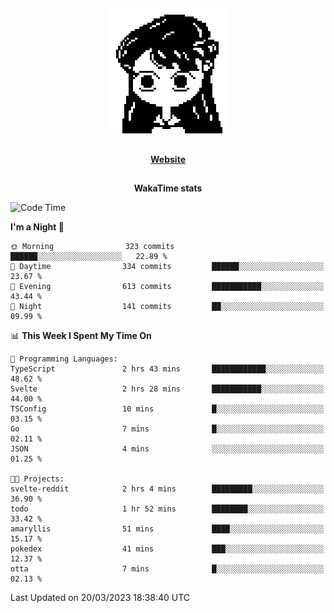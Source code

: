 ##

<p align="center">
  <img src="./person.gif" />
</p>

##

<div align="center">
  <p>
    <strong>
    <a href='https://domm.me'>Website</a>
    </strong>
  </p>
</div>

##

<div align="center">
  <p>
    <strong>
    WakaTime stats
    </strong>
  </p>
</div>

<!--START_SECTION:waka-->
![Code Time](http://img.shields.io/badge/Code%20Time-59%20hrs%2011%20mins-blue)

**I'm a Night 🦉** 

```text
🌞 Morning                323 commits         ██████░░░░░░░░░░░░░░░░░░░   22.89 % 
🌆 Daytime                334 commits         ██████░░░░░░░░░░░░░░░░░░░   23.67 % 
🌃 Evening                613 commits         ███████████░░░░░░░░░░░░░░   43.44 % 
🌙 Night                  141 commits         ██░░░░░░░░░░░░░░░░░░░░░░░   09.99 % 
```


📊 **This Week I Spent My Time On** 

```text
💬 Programming Languages: 
TypeScript               2 hrs 43 mins       ████████████░░░░░░░░░░░░░   48.62 % 
Svelte                   2 hrs 28 mins       ███████████░░░░░░░░░░░░░░   44.00 % 
TSConfig                 10 mins             █░░░░░░░░░░░░░░░░░░░░░░░░   03.15 % 
Go                       7 mins              █░░░░░░░░░░░░░░░░░░░░░░░░   02.11 % 
JSON                     4 mins              ░░░░░░░░░░░░░░░░░░░░░░░░░   01.25 % 

🐱‍💻 Projects: 
svelte-reddit            2 hrs 4 mins        █████████░░░░░░░░░░░░░░░░   36.90 % 
todo                     1 hr 52 mins        ████████░░░░░░░░░░░░░░░░░   33.42 % 
amaryllis                51 mins             ████░░░░░░░░░░░░░░░░░░░░░   15.17 % 
pokedex                  41 mins             ███░░░░░░░░░░░░░░░░░░░░░░   12.37 % 
otta                     7 mins              █░░░░░░░░░░░░░░░░░░░░░░░░   02.13 % 
```


 Last Updated on 20/03/2023 18:38:40 UTC
<!--END_SECTION:waka-->

